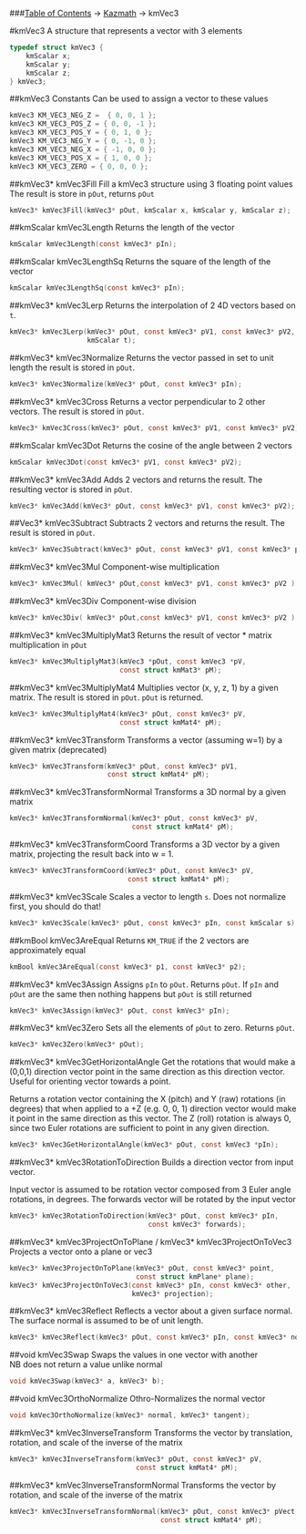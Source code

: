 ###[Table of Contents](../Lua.md) -> [Kazmath](kazmath.md) -> kmVec3

#kmVec3
A structure that represents a vector with 3 elements
```c
typedef struct kmVec3 {
	kmScalar x;
	kmScalar y;
	kmScalar z;
} kmVec3;
```
##kmVec3 Constants
Can be used to assign a vector to these values
```c
kmVec3 KM_VEC3_NEG_Z =  { 0, 0, 1 };
kmVec3 KM_VEC3_POS_Z = { 0, 0, -1 };
kmVec3 KM_VEC3_POS_Y = { 0, 1, 0 };
kmVec3 KM_VEC3_NEG_Y = { 0, -1, 0 };
kmVec3 KM_VEC3_NEG_X = { -1, 0, 0 };
kmVec3 KM_VEC3_POS_X = { 1, 0, 0 };
kmVec3 KM_VEC3_ZERO = { 0, 0, 0 };
```
##kmVec3* kmVec3Fill
Fill a kmVec3 structure using 3 floating point values
The result is store in `pOut`, returns `pOut`
```c
kmVec3* kmVec3Fill(kmVec3* pOut, kmScalar x, kmScalar y, kmScalar z);
```
##kmScalar kmVec3Length
Returns the length of the vector
```c
kmScalar kmVec3Length(const kmVec3* pIn);
```
##kmScalar kmVec3LengthSq
Returns the square of the length of the vector
```c
kmScalar kmVec3LengthSq(const kmVec3* pIn);
```
##kmVec3* kmVec3Lerp
Returns the interpolation of 2 4D vectors based on `t`.
```c
kmVec3* kmVec3Lerp(kmVec3* pOut, const kmVec3* pV1, const kmVec3* pV2,
                   kmScalar t);
```
##kmVec3* kmVec3Normalize
Returns the vector passed in set to unit length
the result is stored in `pOut`.
```c
kmVec3* kmVec3Normalize(kmVec3* pOut, const kmVec3* pIn);
```
##kmVec3* kmVec3Cross
Returns a vector perpendicular to 2 other vectors.
The result is stored in `pOut`.
```c
kmVec3* kmVec3Cross(kmVec3* pOut, const kmVec3* pV1, const kmVec3* pV2);
```
##kmScalar kmVec3Dot
Returns the cosine of the angle between 2 vectors
```c
kmScalar kmVec3Dot(const kmVec3* pV1, const kmVec3* pV2);
```
##kmVec3* kmVec3Add
Adds 2 vectors and returns the result. The resulting
vector is stored in `pOut`.
```c
kmVec3* kmVec3Add(kmVec3* pOut, const kmVec3* pV1, const kmVec3* pV2);
```
##Vec3* kmVec3Subtract
Subtracts 2 vectors and returns the result. The result is stored in
`pOut`.
```c
kmVec3* kmVec3Subtract(kmVec3* pOut, const kmVec3* pV1, const kmVec3* pV2);
```
##kmVec3* kmVec3Mul
Component-wise multiplication
```c
kmVec3* kmVec3Mul( kmVec3* pOut,const kmVec3* pV1, const kmVec3* pV2 );
```
##kmVec3* kmVec3Div
Component-wise division
```c
kmVec3* kmVec3Div( kmVec3* pOut,const kmVec3* pV1, const kmVec3* pV2 );
```
##kmVec3* kmVec3MultiplyMat3
Returns the result of vector * matrix multiplication in `pOut`
```c
kmVec3* kmVec3MultiplyMat3(kmVec3 *pOut, const kmVec3 *pV,
                           const struct kmMat3* pM);
```
##kmVec3* kmVec3MultiplyMat4
Multiplies vector (x, y, z, 1) by a given matrix. The result
is stored in `pOut`. `pOut` is returned.
```c
kmVec3* kmVec3MultiplyMat4(kmVec3* pOut, const kmVec3* pV,
                           const struct kmMat4* pM);
```
##kmVec3* kmVec3Transform
Transforms a vector (assuming w=1) by a given matrix (deprecated)
```c
kmVec3* kmVec3Transform(kmVec3* pOut, const kmVec3* pV1,
                        const struct kmMat4* pM);
```
##kmVec3* kmVec3TransformNormal
Transforms a 3D normal by a given matrix
```c
kmVec3* kmVec3TransformNormal(kmVec3* pOut, const kmVec3* pV,
                              const struct kmMat4* pM);
```
##kmVec3* kmVec3TransformCoord
Transforms a 3D vector by a given matrix, projecting the result
back into w = 1.
```c
kmVec3* kmVec3TransformCoord(kmVec3* pOut, const kmVec3* pV,
                             const struct kmMat4* pM);
```
##kmVec3* kmVec3Scale
Scales a vector to length `s`. Does not normalize first,
you should do that!
```c
kmVec3* kmVec3Scale(kmVec3* pOut, const kmVec3* pIn, const kmScalar s);
```
##kmBool kmVec3AreEqual
Returns `KM_TRUE` if the 2 vectors are approximately equal
```c
kmBool kmVec3AreEqual(const kmVec3* p1, const kmVec3* p2);
```
##kmVec3* kmVec3Assign
Assigns `pIn` to `pOut`. Returns `pOut`. If `pIn` and `pOut` are the same
then nothing happens but `pOut` is still returned
```c
kmVec3* kmVec3Assign(kmVec3* pOut, const kmVec3* pIn);
```
##kmVec3* kmVec3Zero
Sets all the elements of `pOut` to zero. Returns `pOut`.
```c
kmVec3* kmVec3Zero(kmVec3* pOut);
```
##kmVec3* kmVec3GetHorizontalAngle
Get the rotations that would make a (0,0,1) direction vector point
in the same direction as this direction vector.  Useful for
orienting vector towards a point.

Returns a rotation vector containing the X (pitch) and Y (raw)
rotations (in degrees) that when applied to a +Z (e.g. 0, 0, 1)
direction vector would make it point in the same direction as this
vector. The Z (roll) rotation is always 0, since two Euler
rotations are sufficient to point in any given direction.
```c
kmVec3* kmVec3GetHorizontalAngle(kmVec3* pOut, const kmVec3 *pIn);
```
##kmVec3* kmVec3RotationToDirection
Builds a direction vector from input vector.

Input vector is assumed to be rotation vector composed from 3 Euler
angle rotations, in degrees.  The forwards vector will be rotated
by the input vector
```c
kmVec3* kmVec3RotationToDirection(kmVec3* pOut, const kmVec3* pIn,
                                  const kmVec3* forwards);
```

##kmVec3* kmVec3ProjectOnToPlane / kmVec3* kmVec3ProjectOnToVec3
Projects a vector onto a plane or vec3
```c
kmVec3* kmVec3ProjectOnToPlane(kmVec3* pOut, const kmVec3* point,
                               const struct kmPlane* plane);
kmVec3* kmVec3ProjectOnToVec3(const kmVec3* pIn, const kmVec3* other,
                              kmVec3* projection);
```
##kmVec3* kmVec3Reflect
Reflects a vector about a given surface normal. The surface
normal is assumed to be of unit length.
```c
kmVec3* kmVec3Reflect(kmVec3* pOut, const kmVec3* pIn, const kmVec3* normal);
```
##void kmVec3Swap
Swaps the values in one vector with another  
NB does not return a value unlike normal
```c
void kmVec3Swap(kmVec3* a, kmVec3* b);
```
##void kmVec3OrthoNormalize
Othro-Normalizes the normal vector
```c
void kmVec3OrthoNormalize(kmVec3* normal, kmVec3* tangent);
```
##kmVec3* kmVec3InverseTransform
Transforms the vector by translation, rotation, and scale of the inverse of the matrix
```c
kmVec3* kmVec3InverseTransform(kmVec3* pOut, const kmVec3* pV,
                               const struct kmMat4* pM);
```
##kmVec3* kmVec3InverseTransformNormal
Transforms the vector by rotation, and scale of the inverse of the matrix
```c
kmVec3* kmVec3InverseTransformNormal(kmVec3* pOut, const kmVec3* pVect,
                                     const struct kmMat4* pM);
```
